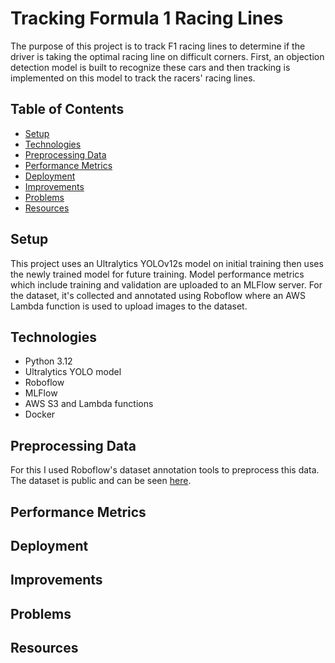 # Tracking Formula 1 Racing Lines

The purpose of this project is to track F1 racing lines to determine if the driver is taking the optimal racing line on difficult corners. First, an objection detection model is built to recognize these cars and then tracking is implemented on this model to track the racers' racing lines.

## Table of Contents

* [Setup](#setup)
* [Technologies](#technologies)
* [Preprocessing Data](#preprocessing-data)
* [Performance Metrics](#performance-metrics)
* [Deployment](#deployment)
* [Improvements](#improvements)
* [Problems](#problems)
* [Resources](#resources)

## Setup

This project uses an Ultralytics YOLOv12s model on initial training then uses the newly trained model for future training. Model performance metrics which include training and validation are uploaded to an MLFlow server. For the dataset, it's collected and annotated using Roboflow where an AWS Lambda function is used to upload images to the dataset. 

## Technologies

- Python 3.12
- Ultralytics YOLO model
- Roboflow
- MLFlow
- AWS S3 and Lambda functions
- Docker

## Preprocessing Data

For this I used Roboflow's dataset annotation tools to preprocess this data. The dataset is public and can be seen [here](https://universe.roboflow.com/personal-projects-1z8ra/f1-tracking-ccjlv).

## Performance Metrics



## Deployment

## Improvements

## Problems

## Resources

